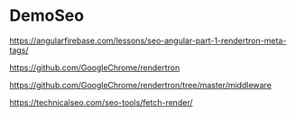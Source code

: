 # DemoSeo

https://angularfirebase.com/lessons/seo-angular-part-1-rendertron-meta-tags/

https://github.com/GoogleChrome/rendertron

https://github.com/GoogleChrome/rendertron/tree/master/middleware

https://technicalseo.com/seo-tools/fetch-render/


